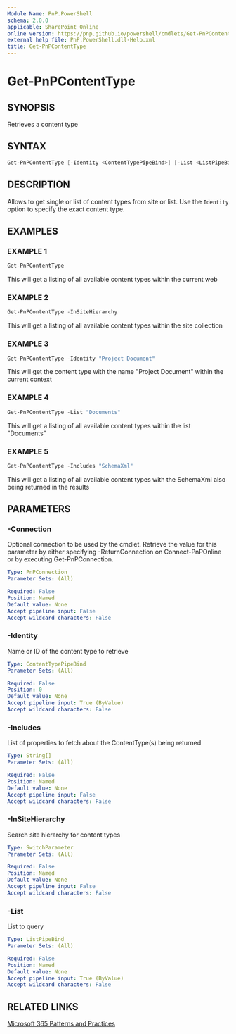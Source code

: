 ```yaml
---
Module Name: PnP.PowerShell
schema: 2.0.0
applicable: SharePoint Online
online version: https://pnp.github.io/powershell/cmdlets/Get-PnPContentType.html
external help file: PnP.PowerShell.dll-Help.xml
title: Get-PnPContentType
---
```

  
# Get-PnPContentType

## SYNOPSIS
Retrieves a content type

## SYNTAX

```powershell
Get-PnPContentType [-Identity <ContentTypePipeBind>] [-List <ListPipeBind>] [-InSiteHierarchy] [-Includes <String[]>] [-Connection <PnPConnection>] 
```

## DESCRIPTION

Allows to get single or list of content types from site or list. Use the `Identity` option to specify the exact content type.

## EXAMPLES

### EXAMPLE 1
```powershell
Get-PnPContentType
```

This will get a listing of all available content types within the current web

### EXAMPLE 2
```powershell
Get-PnPContentType -InSiteHierarchy
```

This will get a listing of all available content types within the site collection

### EXAMPLE 3
```powershell
Get-PnPContentType -Identity "Project Document"
```

This will get the content type with the name "Project Document" within the current context

### EXAMPLE 4
```powershell
Get-PnPContentType -List "Documents"
```

This will get a listing of all available content types within the list "Documents"

### EXAMPLE 5
```powershell
Get-PnPContentType -Includes "SchemaXml"
```

This will get a listing of all available content types with the SchemaXml also being returned in the results

## PARAMETERS

### -Connection
Optional connection to be used by the cmdlet. Retrieve the value for this parameter by either specifying -ReturnConnection on Connect-PnPOnline or by executing Get-PnPConnection.

```yaml
Type: PnPConnection
Parameter Sets: (All)

Required: False
Position: Named
Default value: None
Accept pipeline input: False
Accept wildcard characters: False
```

### -Identity
Name or ID of the content type to retrieve

```yaml
Type: ContentTypePipeBind
Parameter Sets: (All)

Required: False
Position: 0
Default value: None
Accept pipeline input: True (ByValue)
Accept wildcard characters: False
```

### -Includes
List of properties to fetch about the ContentType(s) being returned

```yaml
Type: String[]
Parameter Sets: (All)

Required: False
Position: Named
Default value: None
Accept pipeline input: False
Accept wildcard characters: False
```

### -InSiteHierarchy
Search site hierarchy for content types

```yaml
Type: SwitchParameter
Parameter Sets: (All)

Required: False
Position: Named
Default value: None
Accept pipeline input: False
Accept wildcard characters: False
```

### -List
List to query

```yaml
Type: ListPipeBind
Parameter Sets: (All)

Required: False
Position: Named
Default value: None
Accept pipeline input: True (ByValue)
Accept wildcard characters: False
```



## RELATED LINKS

[Microsoft 365 Patterns and Practices](https://aka.ms/m365pnp)


